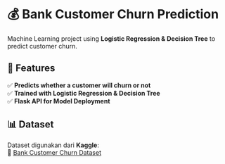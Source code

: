 # 💰 Bank Customer Churn Prediction

Machine Learning project using **Logistic Regression & Decision Tree** to predict customer churn.

## 📌 Features
✅ **Predicts whether a customer will churn or not**  
✅ **Trained with Logistic Regression & Decision Tree**  
✅ **Flask API for Model Deployment**  

## 📊 Dataset
Dataset digunakan dari **Kaggle**:  
🔗 [Bank Customer Churn Dataset](https://www.kaggle.com/datasets/radheshyamkollipara/bank-customer-churn)
